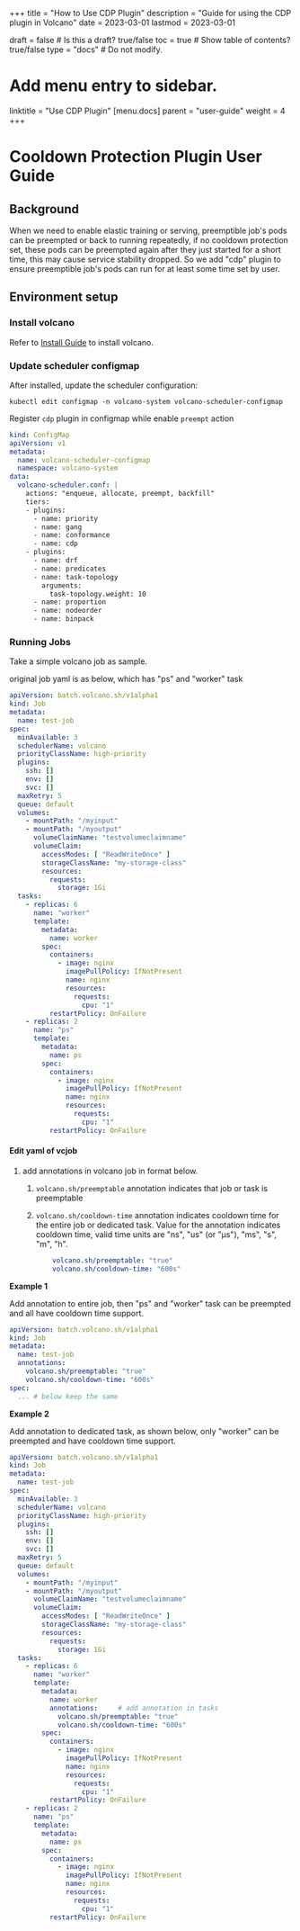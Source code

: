 +++
title = "How to Use CDP Plugin"
description = "Guide for using the CDP plugin in Volcano"
date = 2023-03-01
lastmod = 2023-03-01

draft = false  # Is this a draft? true/false
toc = true  # Show table of contents? true/false
type = "docs"  # Do not modify.

# Add menu entry to sidebar.
linktitle = "Use CDP Plugin"
[menu.docs]
  parent = "user-guide"
  weight = 4
+++

# Cooldown Protection Plugin User Guide

## Background
When we need to enable elastic training or serving, preemptible job's pods can be preempted or back to running repeatedly, if no cooldown protection set, these pods can be preempted again after they just started for a short time, this may cause service stability dropped.
So we add "cdp" plugin to ensure preemptible job's pods can run for at least some time set by user.

## Environment setup

### Install volcano

Refer to [Install Guide](../../installer/README.md) to install volcano.

### Update scheduler configmap

After installed, update the scheduler configuration:

```shell
kubectl edit configmap -n volcano-system volcano-scheduler-configmap
```

Register `cdp` plugin in configmap while enable `preempt` action

```yaml
kind: ConfigMap
apiVersion: v1
metadata:
  name: volcano-scheduler-configmap
  namespace: volcano-system
data:
  volcano-scheduler.conf: |
    actions: "enqueue, allocate, preempt, backfill"
    tiers:
    - plugins:
      - name: priority
      - name: gang
      - name: conformance
      - name: cdp
    - plugins:
      - name: drf
      - name: predicates
      - name: task-topology
        arguments:
          task-topology.weight: 10
      - name: proportion
      - name: nodeorder
      - name: binpack
```

### Running Jobs

Take a simple volcano job as sample.

original job yaml is as below, which has "ps" and "worker" task

```yaml
apiVersion: batch.volcano.sh/v1alpha1
kind: Job
metadata:
  name: test-job
spec:
  minAvailable: 3
  schedulerName: volcano
  priorityClassName: high-priority
  plugins:
    ssh: []
    env: []
    svc: []
  maxRetry: 5
  queue: default
  volumes:
    - mountPath: "/myinput"
    - mountPath: "/myoutput"
      volumeClaimName: "testvolumeclaimname"
      volumeClaim:
        accessModes: [ "ReadWriteOnce" ]
        storageClassName: "my-storage-class"
        resources:
          requests:
            storage: 1Gi
  tasks:
    - replicas: 6
      name: "worker"
      template:
        metadata:
          name: worker
        spec:
          containers:
            - image: nginx
              imagePullPolicy: IfNotPresent
              name: nginx
              resources:
                requests:
                  cpu: "1"
          restartPolicy: OnFailure
    - replicas: 2
      name: "ps"
      template:
        metadata:
          name: ps
        spec:
          containers:
            - image: nginx
              imagePullPolicy: IfNotPresent
              name: nginx
              resources:
                requests:
                  cpu: "1"
          restartPolicy: OnFailure

```

#### Edit yaml of vcjob

1. add annotations in volcano job in format below.
   1. `volcano.sh/preemptable` annotation indicates that job or task is preemptable
   2. `volcano.sh/cooldown-time` annotation indicates cooldown time for the entire job or dedicated task. Value for the annotation indicates cooldown time, valid time units are "ns", "us" (or "µs"), "ms", "s", "m", "h". 

        ```yaml
            volcano.sh/preemptable: "true"
            volcano.sh/cooldown-time: "600s"
        ```

**Example 1**

Add annotation to entire job, then "ps" and "worker" task can be preempted and all have cooldown time support.

```yaml
apiVersion: batch.volcano.sh/v1alpha1
kind: Job
metadata:
  name: test-job
  annotations:
    volcano.sh/preemptable: "true"
    volcano.sh/cooldown-time: "600s"
spec:
  ... # below keep the same
```

**Example 2**

Add annotation to dedicated task, as shown below, only "worker" can be preempted and have cooldown time support.

```yaml
apiVersion: batch.volcano.sh/v1alpha1
kind: Job
metadata:
  name: test-job
spec:
  minAvailable: 3
  schedulerName: volcano
  priorityClassName: high-priority
  plugins:
    ssh: []
    env: []
    svc: []
  maxRetry: 5
  queue: default
  volumes:
    - mountPath: "/myinput"
    - mountPath: "/myoutput"
      volumeClaimName: "testvolumeclaimname"
      volumeClaim:
        accessModes: [ "ReadWriteOnce" ]
        storageClassName: "my-storage-class"
        resources:
          requests:
            storage: 1Gi
  tasks:
    - replicas: 6
      name: "worker"
      template:
        metadata:
          name: worker
          annotations:     # add annotation in tasks
            volcano.sh/preemptable: "true"
            volcano.sh/cooldown-time: "600s"
        spec:
          containers:
            - image: nginx
              imagePullPolicy: IfNotPresent
              name: nginx
              resources:
                requests:
                  cpu: "1"
          restartPolicy: OnFailure
    - replicas: 2
      name: "ps"
      template:
        metadata:
          name: ps
        spec:
          containers:
            - image: nginx
              imagePullPolicy: IfNotPresent
              name: nginx
              resources:
                requests:
                  cpu: "1"
          restartPolicy: OnFailure

```